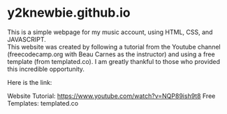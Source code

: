 # y2knewbie.github.io

This is a simple webpage for my music account, using HTML, CSS, and JAVASCRIPT.<br />
This website was created by following a tutorial from the Youtube channel (freecodecamp.org with Beau Carnes as the instructor) and using a free template (from templated.co).
I am greatly thankful to those who provided this incredible opportunity.

Here is the link:

Website Tutorial: https://www.youtube.com/watch?v=NQP89ish9t8
Free Templates: templated.co
